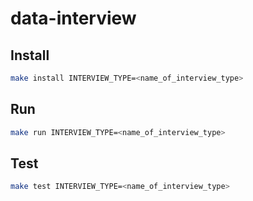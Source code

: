 # data-interview

## Install

```bash
make install INTERVIEW_TYPE=<name_of_interview_type>
```

## Run

```bash
make run INTERVIEW_TYPE=<name_of_interview_type>
```

## Test

```bash
make test INTERVIEW_TYPE=<name_of_interview_type>
```
